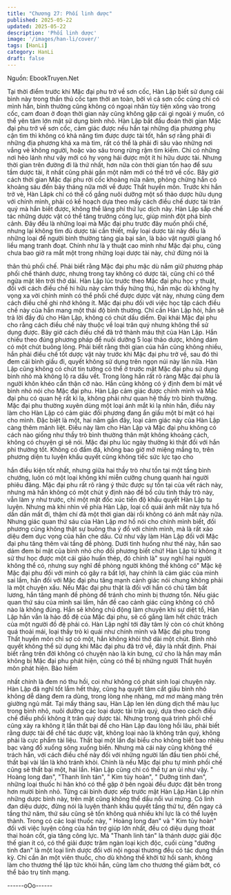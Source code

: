 ```yaml
---
title: "Chương 27: Phối linh dược"
published: 2025-05-22
updated: 2025-05-22
description: 'Phối linh dược'
image: '/images/han-li/cover/'
tags: [HanLi]
category: HanLi
draft: false
---
```


Nguồn: EbookTruyen.Net

Tại thời điểm trước khi Mặc đại phu trở về sơn cốc, Hàn Lập biết
sử dụng cái bình này trong thần thủ cốc tạm thời an toàn, bởi vì
cả sơn cốc cũng chỉ có mình hắn, bình thường cũng không có
ngoại nhân tùy tiện xông vào trong cốc, cam đoan ở đoạn thời
gian này cũng không gặp cái gì ngoài ý muốn, có thể yên tâm lớn
mật sử dụng bình nhỏ.
Hàn Lập bắt đầu đoán thời gian Mặc đại phu trở về sơn cốc, cảm
giác được nếu hắn tại những địa phương phụ cận tìm thì không
có khả năng tìm được dược tài tốt, hắn sợ rằng phải đi những địa
phương khá xa mà tìm, rất có thể là phải đi sâu vào những nơi
vắng vẻ không người, hoặc vào sâu trong rừng rậm tìm kiếm. Chỉ
có những nơi hẻo lánh như vậy mới có hy vọng hái được một ít hi
hữu dược tài. Nhưng thời gian trên đường đi là thứ nhất, hơn nữa
còn thời gian tốn hao để sưu tầm dược tài, ít nhất cũng phải gần
một năm mới có thể trở về cốc.
Bây giờ cách thời gian Mặc đại phu rời cốc khoảng nửa năm,
phỏng chừng hắn có khoảng sáu đến bảy tháng nữa mới về được
Thất huyền môn. Trước khi hắn trở vè, Hàn Lâpk chỉ có thể cố
gắng nuôi dưỡng một số thảo dược hữu dụng với chính mình,
phải có kế hoạch dựa theo mấy cách điều chế dược tài trân quý
mà hắn biết được, không thể lãng phí thứ lục dịch này.
Hàn Lập sắp chế tác những dược vật có thể tăng trưởng công
lực, giúp mình đột phá bình cảnh. Đây đều là những loại mà Mặc
đại phu trước đây muốn phối chế, nhưng lại không tìm đủ dược
tài cần thiết, mấy loại dược tài này đều là những loại để người
bình thường táng gia bại sản, là bảo vật người giang hồ liều
mạng tranh đoạt.
Chính như là y thuật cao minh như Mặc đại phu, cũng chưa bao
giờ ra mắt một trong những loại dược tài này, chứ đừng nói là

thân thủ phối chế. Phải biết rằng Mặc đại phu mặc dù nắm giữ
phương pháp phối chế thánh dược, nhưng trong tay không có
dược tài, cũng chỉ có thể ngửa mặt lên trời thở dài.
Hàn Lập lúc trước theo Mặc đại phu học y thuật, đối với cách điều
chế hi hữu này cảm thấy hứng thú, hắn mặc dù không hy vọng xa
vời chính mình có thể phối chế được dược vật này, nhưng cũng
đem cách điều chế ghi nhớ không ít. Mặc đại phu đối với việc học
tập cách điều chế này của hắn mang một thái độ bình thường.
Chỉ cần Hàn Lập hỏi, hắn sẽ trả lời đầy đủ cho Hàn Lập, không có
chút dấu diếm. Đại khái Mặc đại phu cho rằng cách điều chế này
thuộc về loại trân quý nhưng không thể sử dụng được.
Bây giờ cách điều chế đã trở thành máu thịt của Hàn Lập. Hắn
chiếu theo đúng phương pháp để nuôi dưỡng 5 loại thảo dược,
không dám có một chút buông lỏng. Phải biết rằng thời gian của
hắn cũng không nhiều, hắn phải điều chế tốt dược vật này trước
khi Mặc đại phu trở về, sau đó thì đem cái bình giấu đi, quyết
không sử dụng trên ngọn núi này lần nữa.
Hàn Lập cũng không có chút tin tưởng có thể ở trước mặt Mặc
đại phu sử dụng bình nhỏ mà không lộ ra dấu vết. Trong lòng hắn
rất rõ ràng Mặc đại phu là người khôn khéo cẩn thận cỡ nào. Hắn
cũng không có ý định đem bí mật về bình nhỏ nói cho Mặc đại
phu.
Hàn Lập cảm giác được chính mình và Mặc đại phu có quan hệ
rất kì lạ, không phải như quan hệ thầy trò bình thường.
Mặc đại phu thường xuyên dùng một loại ánh mắt kì lạ nhìn hắn,
điều này làm cho Hàn Lập có cảm giác đối phương đang ẩn giấu
một bí mật có hại cho mình. Đặc biệt là một, hai năm gần đây, loại
cảm giác này của Hàn Lập càng thêm mãnh liệt. Điều này làm
cho Hàn Lập và Mặc đại phu không có cách nào giống như thầy
trò bình thường thân mật không khoảng cách, không có chuyện gì
sẽ nói.
Mặc đại phu lúc ngày thường kì thật đối với hắn phi thường tốt.
Không có đấm đá, không bao giờ mở miệng mắng to, trên
phương diện tu luyện khẩu quyết cũng không tiếc sức lực tạo cho

hắn điều kiện tốt nhất, nhưng giữa hai thầy trò như tồn tại một
tầng bình chướng, luôn có một loại không khí miễn cưỡng chung
quanh hai người phiêu đãng.
Mặc đại phu rất rõ ràng ý thức được sự tồn tại của vết rách này,
nhưng mà hắn không có một chút ý định nào để bổ cứu tình thầy
trò này, vẫn làm y như trước, chỉ một mặt đốc xúc tiến độ khẩu
quyết Hàn Lập tu luyện. Nhưng mà khi nhìn về phía Hàn Lập, loại
cổ quái ánh mắt này tựa hồ dần dần mất đi, thậm chí đã một thời
gian dài rồi không có ánh mắt này nữa.
Nhưng giác quan thứ sáu của Hàn Lập mơ hồ nói cho chính mình
biết, đối phương cũng không thật sự buông tha ý đồ với chính
mình, mà là rất xảo diệu đem dục vọng của hắn che dấu. Cứ như
vậy làm Hàn Lập đối với Mặc đại phu tăng thêm vài tầng đề
phòng. Dưới tình huống như thế này, hắn sao dám đem bí mật
của bình nhỏ cho đối phương biết chứ!
Hàn Lập từ không ít sử thư học được một cái giáo huấn thép, đó
chính là" suy nghĩ hại người không thể có, nhưng suy nghĩ đề
phòng người không thể không có"
Mặc kệ Mặc đại phu đối với mình có gây ra bất lợi, hay chính là
cảm giác của mình sai lầm, hắn đối với Mặc đại phu tăng mạnh
cảnh giác nói chung không phải là một chuyện xấu. Nếu Mặc đại
phu thật là đối với hắn có chủ tâm bất lương, hắn tăng mạnh đề
phòng để tránh cho mình bị thương tổn. Nếu giác quan thứ sáu
của mình sai lầm, hắn đề cao cảnh giác cũng không có chỗ nào là
không đúng. Hắn sẽ không chủ động làm chuyện khi sư diệt tổ,
Hàn Lập hắn vẫn là hảo đồ đệ của Mặc đại phu, sẽ cố gắng làm
hết chức trách của một người đồ đệ phải có.
Hàn Lập nghĩ tới đây tâm lý còn có chút không quá thoải mái, loại
thầy trò kì quái như chính mình và Mặc đại phu trong Thất huyền
môn chỉ sợ có một, hắn không khỏi thở dài một chút.
Bình nhỏ quyết không thể sử dụng khi Măc đại phu đã trở về, đây
là nhất định. Phải biết rằng trên đời không có chuỵện nào là kín
bưng, cứ cho là hắn may mắn không bị Mặc đại phu phát hiện,
cũng có thể bị những người Thất huyền môn phát hiện. Bảo hiểm

nhất chính là đem nó thu hồi, coi như không có phát sinh loại
chuyện này.
Hàn Lập đã nghĩ tốt lắm hết thảy, cũng hạ quyết tâm cất giấu bình
nhỏ không dễ dàng đem ra dùng, trong lòng nhẹ nhàng, mơ mơ
màng màng trên giường ngủ mất.
Tại mấy tháng sau, Hàn Lập len lén dùng dịch thể màu lục trong
bình nhỏ, nuôi dưỡng các loại dược tài trân quý, dựa theo cách
điều chế điều phối không ít trân quý dược tài. Nhưng trong quá
trình phối chế cũng xảy ra không ít lần thất bại để cho Hàn Lập
đau lòng hồi lâu, phải biết rằng dược tài để chế tác dược vật,
không loại nào là không trân quý, không phải là cực phẩm tài liệu.
Thất bại một lần đại biểu cho không biết bao nhiêu bạc vàng đổ
xuống sông xuống biển. Nhưng mà cái này cũng không thể trách
hắn, với cách điều chế này đối với những người lần đầu tien phôi
chế, thất bại vài lần là khó tránh khỏi. Chính là nếu Mặc đại phu
tự mình phối chế cũng sẽ thất bại một, hai lần. Hàn Lập cũng chỉ
có thể tự an ủi như vậy.
" Hoàng long đan", "Thanh linh tán", " Kim tủy hoàn", " Dưỡng tinh
đan", những loại thuốc hi hãn khó có thể gặp ở bên ngoài đều
được đặt bên trong hơn mười bình nhỏ. Từng cái bình được xếp
trước mặt Hàn Lập.Hàn Lập nhìn những dược bình này, trên mặt
cũng không thể dấu nổi vui mừng. Có linh đan diệu dược, đừng
nói là luyện thành khẩu quyết tầng thứ tư, đến ngay cả tầng thứ
năm, thứ sáu cũng sẽ tốn không quá nhiều khí lực là có thể luyện
thành.
Trong có các loại thuốc này, " Hoàng long đan" và " Kim tủy hoàn"
đối với việc luyện công của hắn trợ giúp lớn nhất, đều có diệu
dụng thoát thai hoán cốt, gia tăng công lực. Mà "Thanh linh tán" là
thánh dược giải độc thế gian ít có, có thể giải được trăm ngàn loại
kịch độc, cuối cùng "dưỡng tinh đan" là một loại linh dược đối với
nội ngoại thương đều có tác dụng thần kỳ. Chỉ cần ăn một viên
thuốc, cho dù không thể khởi tử hồi sanh, không làm cho thương
thế lập tức khỏi hắn, cũng làm cho thương thế giảm bớt, có thể
bảo trụ tính mạng.

------oOo------
